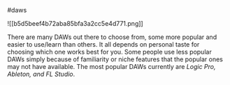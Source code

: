 #daws 

![[b5d5beef4b72aba85bfa3a2cc5e4d771.png]]

There are many DAWs out there to choose from, some more popular and easier to use/learn than others. It all depends on personal taste for choosing which one works best for you. Some people use less popular DAWs simply because of familiarity or niche features that the popular ones may not have available. The most popular DAWs currently are *Logic Pro, Ableton, and FL Studio*.